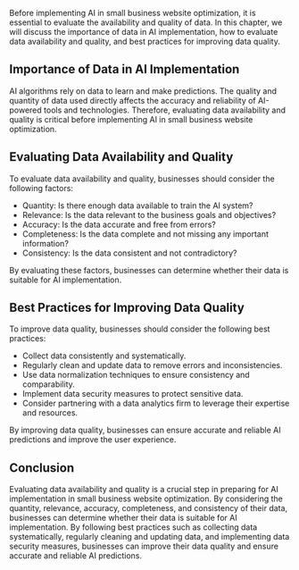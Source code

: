 
Before implementing AI in small business website optimization, it is essential to evaluate the availability and quality of data. In this chapter, we will discuss the importance of data in AI implementation, how to evaluate data availability and quality, and best practices for improving data quality.

Importance of Data in AI Implementation
---------------------------------------

AI algorithms rely on data to learn and make predictions. The quality and quantity of data used directly affects the accuracy and reliability of AI-powered tools and technologies. Therefore, evaluating data availability and quality is critical before implementing AI in small business website optimization.

Evaluating Data Availability and Quality
----------------------------------------

To evaluate data availability and quality, businesses should consider the following factors:

* Quantity: Is there enough data available to train the AI system?
* Relevance: Is the data relevant to the business goals and objectives?
* Accuracy: Is the data accurate and free from errors?
* Completeness: Is the data complete and not missing any important information?
* Consistency: Is the data consistent and not contradictory?

By evaluating these factors, businesses can determine whether their data is suitable for AI implementation.

Best Practices for Improving Data Quality
-----------------------------------------

To improve data quality, businesses should consider the following best practices:

* Collect data consistently and systematically.
* Regularly clean and update data to remove errors and inconsistencies.
* Use data normalization techniques to ensure consistency and comparability.
* Implement data security measures to protect sensitive data.
* Consider partnering with a data analytics firm to leverage their expertise and resources.

By improving data quality, businesses can ensure accurate and reliable AI predictions and improve the user experience.

Conclusion
----------

Evaluating data availability and quality is a crucial step in preparing for AI implementation in small business website optimization. By considering the quantity, relevance, accuracy, completeness, and consistency of their data, businesses can determine whether their data is suitable for AI implementation. By following best practices such as collecting data systematically, regularly cleaning and updating data, and implementing data security measures, businesses can improve their data quality and ensure accurate and reliable AI predictions.

